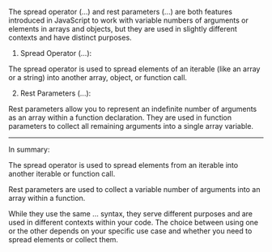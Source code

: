 The spread operator (...) and rest parameters (...) are both features introduced in JavaScript to work with variable numbers of arguments or elements in arrays and objects, but they are used in slightly different contexts and have distinct purposes.

1. Spread Operator (...):

The spread operator is used to spread elements of an iterable (like an array or a string) into another array, object, or function call.

2. Rest Parameters (...):

Rest parameters allow you to represent an indefinite number of arguments as an array within a function declaration. They are used in function parameters to collect all remaining arguments into a single array variable.



*************
In summary:

The spread operator is used to spread elements from an iterable into another iterable or function call.

Rest parameters are used to collect a variable number of arguments into an array within a function.

While they use the same ... syntax, they serve different purposes and are used in different contexts within your code. The choice between using one or the other depends on your specific use case and whether you need to spread elements or collect them.
